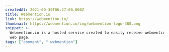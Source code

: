 ```yaml
---
createdAt: 2021-09-30T06:27:00.000Z
title: Webmention.io
link: https://webmention.io/
thumbnail: https://webmention.io/img/webmention-logo-380.png
snippet: >-
  Webmention.io is a hosted service created to easily receive webmentions on any
  web page.
tags: ["comment", " webmention"]
---
```

